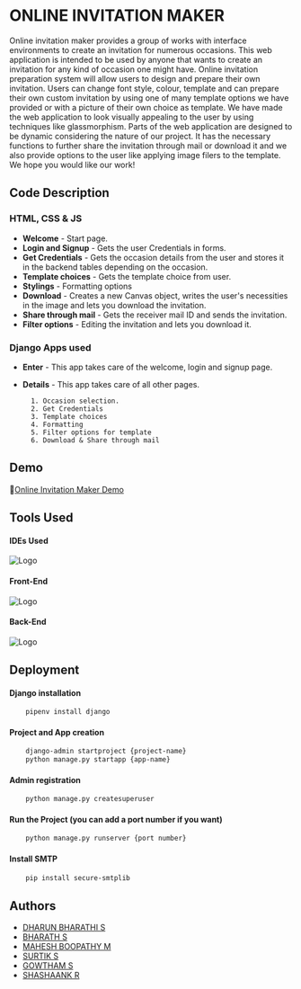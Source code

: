 
# ONLINE INVITATION MAKER

Online invitation maker provides a group of works with interface environments to create an invitation for numerous occasions. 
This web application is intended to be used by anyone that wants to create an invitation for any kind of occasion one might have.
Online invitation preparation system will allow users to design and prepare their own invitation.
Users can change font style, colour, template and can prepare their own custom invitation by using one of many template options we have  provided or with a picture of their own choice as template.
We have made the web application to look visually appealing to the user by using techniques like glassmorphism.
Parts of the web application are designed to be dynamic considering the nature of our project.
It has the necessary functions to further share the invitation through mail or download it and we also provide options to the user like applying image filers to the template.
We hope you would like our work!

## Code Description
### HTML, CSS & JS

- **Welcome** - Start page.
- **Login and Signup** - Gets the user Credentials in forms.
- **Get Credentials** - Gets the occasion details from the user and stores it in the backend tables depending on the occasion.
- **Template choices** - Gets the template choice from user.
- **Stylings** - Formatting options
- **Download** - Creates a new Canvas object, writes the user's necessities in the image and lets you download the invitation.
- **Share through mail** - Gets the receiver mail ID and sends the invitation.
- **Filter options** - Editing the invitation and lets you download it.


###  Django Apps used 

- **Enter** - This app takes care of the welcome, login and signup page.
- **Details** - This app takes care of all other pages. 

        1. Occasion selection.
        2. Get Credentials
        3. Template choices
        4. Formatting
        5. Filter options for template
        6. Download & Share through mail
## Demo

🔗[Online Invitation Maker Demo](https://drive.google.com/file/d/1DFipqJCbqRNUxxm66FmZSKTwHKB3uTgv/view?usp=sharing)

## Tools Used
#### IDEs Used
![Logo](https://surveymonkey-assets.s3.amazonaws.com/survey/290106376/1176d9f5-b9e8-4e70-9c53-e7373809ba8b.png)

#### Front-End
![Logo](https://p92.com/binaries/content/gallery/p92website/technologies/htmlcssjs-overview.png)

#### Back-End
![Logo](https://hackr.io/tutorials/learn-django/logo/logo-django?ver=1610114943)

## Deployment

#### Django installation
```bash
    pipenv install django
```

#### Project and App creation
```bash
    django-admin startproject {project-name}
    python manage.py startapp {app-name}
```

#### Admin registration
```bash
    python manage.py createsuperuser
```

#### Run the Project (you can add a port number if you want)
```bash
    python manage.py runserver {port number}
```

#### Install SMTP
```bash
    pip install secure-smtplib
```

## Authors

- [DHARUN BHARATHI S](https://github.com/dharundb)
- [BHARATH S](https://github.com/Bharath1811)
- [MAHESH BOOPATHY M](https://github.com/Mahesh-021101)
- [SURTIK S](https://github.com/surtik48)
- [GOWTHAM S](https://github.com/jgowtham193)
- [SHASHAANK R](https://github.com/shashaank13)
